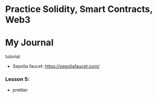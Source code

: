 # Practice Solidity, Smart Contracts, Web3

# My Journal

tutorial:

-   Sepolia faucet: https://sepoliafaucet.com/

### Lesson 5:

-   prettier
